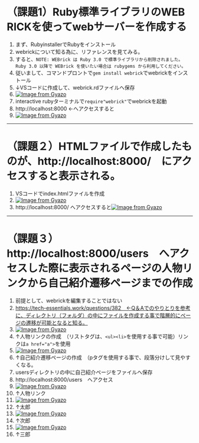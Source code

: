 # （課題1）Ruby標準ライブラリのWEB RICKを使ってwebサーバーを作成する　
1. まず、RubyinstallerでRubyをインストール
2. webrickについて知る為に、リファレンスを見てみる。
3. すると、`NOTE: WEBrick は Ruby 3.0 で標準ライブラリから削除されました。Ruby 3.0 以降で WEBrick を使いたい場合は rubygems から利用してください。`
4. 従いまして、コマンドプロントで`gem install webrick`でwebrickをインストール
5. ↓VSコードに作成して、webrick.rdファイルへ保存
6.  [![Image from Gyazo](https://i.gyazo.com/1b8c2d5fd570c5c412bd07ec27bb76aa.png)](https://gyazo.com/1b8c2d5fd570c5c412bd07ec27bb76aa)
7. interactive rubyターミナルで`require"webrick"`でwebrickを起動
8. http://localhost:8000 ←へアクセスすると
9. [![Image from Gyazo](https://i.gyazo.com/1ff2389d8b6141480ffb4b388cec9942.png)](https://gyazo.com/1ff2389d8b6141480ffb4b388cec9942)

---

# （課題２）HTMLファイルで作成したものが、http://localhost:8000/　にアクセスすると表示される。
1. VSコードでindex.htmlファイルを作成
2. [![Image from Gyazo](https://i.gyazo.com/dafef26ea8cae4f23b2a5c07e617ca14.png)](https://gyazo.com/dafef26ea8cae4f23b2a5c07e617ca14)
3. http://localhost:8000/ へアクセスすると[![Image from Gyazo](https://i.gyazo.com/1a72b92ea9e882623a21709e5bf7aa12.png)](https://gyazo.com/1a72b92ea9e882623a21709e5bf7aa12)

---

# （課題３）http://localhost:8000/users　へアクセスした際に表示されるページの人物リンクから自己紹介遷移ページまでの作成
1. 前提として、webrickを編集することではない
2. https://tech-essentials.work/questions/382　←Q＆Aでのやりとりを参考に、ディレクトリ（フォルダ）の中にファイルを作成する事で階層的にページの遷移が可能となると知る。
3. [![Image from Gyazo](https://i.gyazo.com/1169d306a0032ebcb96c020264d3dbff.png)](https://gyazo.com/1169d306a0032ebcb96c020264d3dbff)
4. ↑人物リンクの作成　（リストタグは、`<ul><li>`を使用する事で可能）リンクは`a href="a">`を使用
5. [![Image from Gyazo](https://i.gyazo.com/b00f1bb309f0f0362a0aa98a65e60fbe.png)](https://gyazo.com/b00f1bb309f0f0362a0aa98a65e60fbe)
6. ↑自己紹介遷移ページの作成　（pタグを使用する事で、段落分けして見やすくなる。
7. usersディレクトリの中に自己紹介ページをファイルへ保存
8. http://localhost:8000/users　へアクセス
9. [![Image from Gyazo](https://i.gyazo.com/297dc4092c7051589f017b9ae36be688.png)](https://gyazo.com/297dc4092c7051589f017b9ae36be688)
10. ↑人物リンク
11. [![Image from Gyazo](https://i.gyazo.com/e840c7e09f94fe695aefb9c3c218d614.png)](https://gyazo.com/e840c7e09f94fe695aefb9c3c218d614)
12. ↑太郎
13. [![Image from Gyazo](https://i.gyazo.com/5b778f987331f5936b1eac6bbcfd7e2c.png)](https://gyazo.com/5b778f987331f5936b1eac6bbcfd7e2c)
14. ↑次郎
15. [![Image from Gyazo](https://i.gyazo.com/a3174e7ea0b88ac2371bceb26b5fc578.png)](https://gyazo.com/a3174e7ea0b88ac2371bceb26b5fc578)
16. ↑三郎